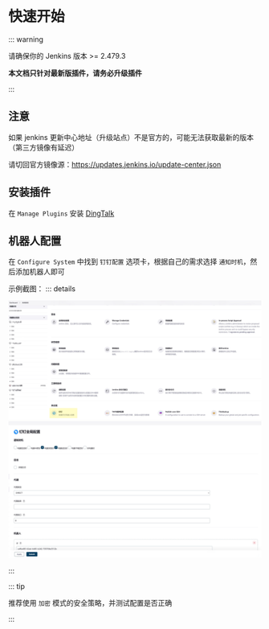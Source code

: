 # 快速开始

::: warning

请确保你的 Jenkins 版本 >= 2.479.3

**本文档只针对最新版插件，请务必升级插件**

:::

## 注意

如果 jenkins 更新中心地址（升级站点）不是官方的，可能无法获取最新的版本（第三方镜像有延迟）

请切回官方镜像源：https://updates.jenkins.io/update-center.json 

## 安装插件

在 `Manage Plugins` 安装 [DingTalk](https://plugins.jenkins.io/dingtalk/)

## 机器人配置

在 `Configure System` 中找到 `钉钉配置` 选项卡，根据自己的需求选择 `通知时机`，然后添加机器人即可

示例截图：
::: details

![全局配置](../assets/global-config.jpg)
![钉钉配置](../assets/dingtalk-config.jpg)

:::

::: tip

推荐使用 `加密` 模式的安全策略，并测试配置是否正确

:::
